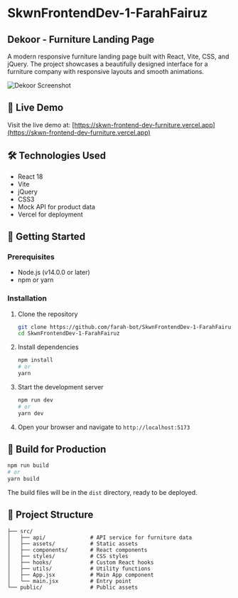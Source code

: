 # SkwnFrontendDev-1-FarahFairuz

## Dekoor - Furniture Landing Page

A modern responsive furniture landing page built with React, Vite, CSS, and jQuery. The project showcases a beautifully designed interface for a furniture company with responsive layouts and smooth animations.

![Dekoor Screenshot](./src/assets/images/screenshot.png)

## 🚀 Live Demo

Visit the live demo at: [https://skwn-frontend-dev-furniture.vercel.app](https://skwn-frontend-dev-furniture.vercel.app)

## 🛠️ Technologies Used

- React 18
- Vite
- jQuery
- CSS3
- Mock API for product data
- Vercel for deployment

## 🏁 Getting Started

### Prerequisites

- Node.js (v14.0.0 or later)
- npm or yarn

### Installation

1. Clone the repository
   ```bash
   git clone https://github.com/farah-bot/SkwnFrontendDev-1-FarahFairuz.git
   cd SkwnFrontendDev-1-FarahFairuz
   ```

2. Install dependencies
   ```bash
   npm install
   # or
   yarn
   ```

3. Start the development server
   ```bash
   npm run dev
   # or
   yarn dev
   ```

4. Open your browser and navigate to `http://localhost:5173`

## 🚀 Build for Production

```bash
npm run build
# or
yarn build
```

The build files will be in the `dist` directory, ready to be deployed.

## 📂 Project Structure

```
├── src/
│   ├── api/              # API service for furniture data
│   ├── assets/           # Static assets
│   ├── components/       # React components
│   ├── styles/           # CSS styles
│   ├── hooks/            # Custom React hooks
│   ├── utils/            # Utility functions
│   ├── App.jsx           # Main App component
│   └── main.jsx          # Entry point
└── public/               # Public assets
```
